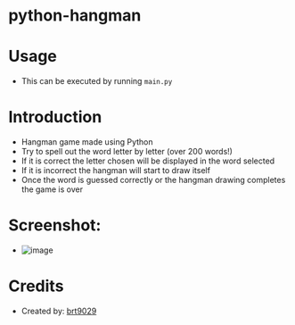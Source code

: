 # python-hangman

# Usage
- This can be executed by running ```main.py```

# Introduction
- Hangman game made using Python
- Try to spell out the word letter by letter (over 200 words!)
- If it is correct the letter chosen will be displayed in the word selected
- If it is incorrect the hangman will start to draw itself
- Once the word is guessed correctly or the hangman drawing completes the game is over

# Screenshot:
- ![image](https://user-images.githubusercontent.com/26530136/165598372-c7a0d35a-c7f0-4832-84ad-321df40b0ec0.png)

# Credits
- Created by: [brt9029](www.github.com/brt9029 "GitHub Profile Link")

